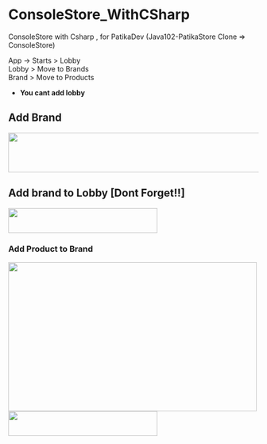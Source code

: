 # ConsoleStore_WithCSharp
ConsoleStore with Csharp , for PatikaDev (Java102-PatikaStore Clone => ConsoleStore)

App -> Starts > Lobby  
Lobby > Move to Brands  
Brand > Move to Products  
- **You cant add lobby**
## Add Brand
<img src="https://user-images.githubusercontent.com/68808212/197336274-bd1cbbb6-01e9-4b1d-8424-0a8956784bdf.png" width="1000" height="80" />

## Add brand to Lobby  [Dont Forget!!]
<img src="https://user-images.githubusercontent.com/68808212/197336554-1cfe0507-f442-443a-92cf-944b601a483a.png" width="300" height="50" />

### Add Product to Brand
<div>
<img src="https://user-images.githubusercontent.com/68808212/197336436-b3e42220-ddab-468b-a0a5-4b95ed0246ba.png" width="500" height="300" align="left"/>
<img src="https://user-images.githubusercontent.com/68808212/197336478-95f87873-9181-459b-9973-df58ae3adddd.png" width="300" height="50" />
</div>










